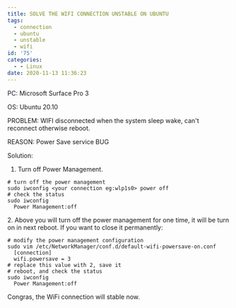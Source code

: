 ```yaml
---
title: SOLVE THE WIFI CONNECTION UNSTABLE ON UBUNTU
tags:
  - connection
  - ubuntu
  - unstable
  - wifi
id: '75'
categories:
  - - Linux
date: 2020-11-13 11:36:23
---
```


PC: Microsoft Surface Pro 3

OS: Ubuntu 20.10

PROBLEM: WIFI disconnected when the system sleep wake, can't reconnect otherwise reboot.

REASON: Power Save service BUG

Solution:

1.  Turn off Power Management.

```
# turn off the power management
sudo iwconfig <your connection eg:wlp1s0> power off
# check the status
sudo iwconfig
  Power Management:off
```

2\. Above you will turn off the power management for one time, it will be turn on in next reboot. If you want to close it permanently:

```
# modify the power management configuration
sudo vim /etc/NetworkManager/conf.d/default-wifi-powersave-on.conf
  [connection]
  wifi.powersave = 3
# replace this value with 2, save it
# reboot, and check the status
sudo iwconfig
  Power Management:off
```

Congras, the WiFi connection will stable now.